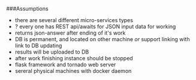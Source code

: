###Assumptions
* there are several different micro-services types
* ? every one has REST api/awaits for JSON input data for working
* returns json-answer after ending of it's work
* DB is permanent, and located on other machine _or_ support linking with link to DB updating
* results will be uploaded to DB
* after work finishing instance should be stopped
* flask framework and tornado web server
* sereral physical machines with docker daemon